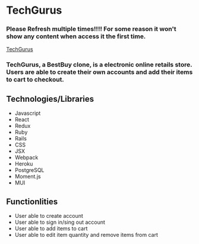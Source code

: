 # TechGurus

### Please Refresh multiple times!!!! For some reason it won't show any content when access it the first time.
[TechGurus](https://tech-gurus.herokuapp.com/)

### TechGurus, a BestBuy clone, is a electronic online retails store. Users are able to create their own accounts and add their items to cart to checkout.

## Technologies/Libraries

- Javascript
- React
- Redux
- Ruby
- Rails
- CSS
- JSX
- Webpack
- Heroku
- PostgreSQL
- Moment.js
- MUI


## Functionlities

- User able to create account
- User able to sign in/sing out account
- User able to add items to cart
- User able to edit item quantity and remove items from cart

